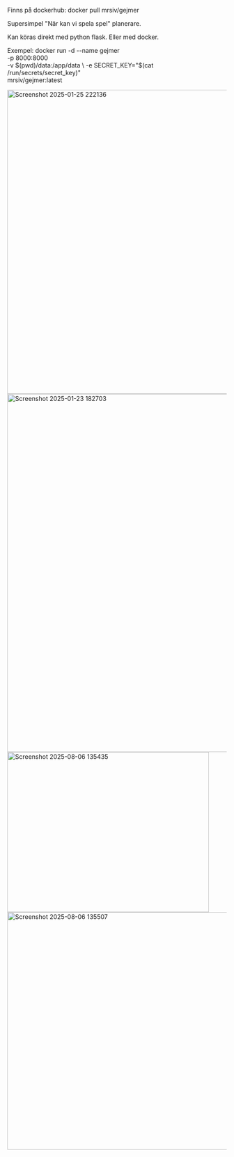 Finns på dockerhub: docker pull mrsiv/gejmer

Supersimpel "När kan vi spela spel" planerare.

Kan köras direkt med python flask.
Eller med docker.

Exempel:
docker run -d --name gejmer \
  -p 8000:8000 \
  -v $(pwd)/data:/app/data \
  -e SECRET_KEY="$(cat /run/secrets/secret_key)" \
  mrsiv/gejmer:latest


<img width="831" height="699" alt="Screenshot 2025-01-25 222136" src="https://github.com/user-attachments/assets/e9575203-7bb3-4d97-a30f-ae80754df14a" />

<img width="1467" height="823" alt="Screenshot 2025-01-23 182703" src="https://github.com/user-attachments/assets/d3c1cc60-6832-4e0a-a159-19be72a60b52" />

<img width="463" height="368" alt="Screenshot 2025-08-06 135435" src="https://github.com/user-attachments/assets/8d6ce47d-085d-4053-8050-b0b96f2982dc" />

<img width="703" height="546" alt="Screenshot 2025-08-06 135507" src="https://github.com/user-attachments/assets/21e119be-2c49-4414-81ad-c01e4b9d60fa" />


